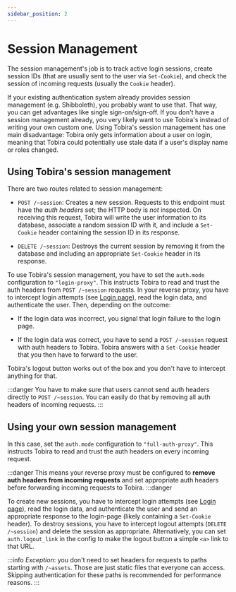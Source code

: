 ```yaml
---
sidebar_position: 2
---
```


# Session Management

The session management's job is to track active login sessions, create session IDs (that are usually sent to the user via `Set-Cookie`), and check the session of incoming requests (usually the `Cookie` header).

If your existing authentication system already provides session management (e.g. Shibboleth), you probably want to use that.
That way, you can get advantages like single sign-on/sign-off.
If you don't have a session management already, you very likely want to use Tobira's instead of writing your own custom one.
Using Tobira's session management has one main disadvantage:
Tobira only gets information about a user on login, meaning that Tobira could potentially use stale data if a user's display name or roles changed.


## Using Tobira's session management

There are two routes related to session management:

- `POST /~session`: Creates a new session.
  Requests to this endpoint must have the *auth headers* set; the HTTP body is *not* inspected.
  On receiving this request, Tobira will write the user information to its database, associate a random session ID with it, and include a `Set-Cookie` header containing the session ID in its response.

- `DELETE /~session`: Destroys the current session by removing it from the database and including an appropriate `Set-Cookie` header in its response.

To use Tobira's session management, you have to set the `auth.mode` configuration to `"login-proxy"`.
This instructs Tobira to read and trust the auth headers from `POST /~session` requests.
In your reverse proxy, you have to intercept login attempts (see [Login page](./login-page)), read the login data, and authenticate the user.
Then, depending on the outcome:

- If the login data was incorrect, you signal that login failure to the login page.

- If the login data was correct, you have to send a `POST /~session` request with auth headers to Tobira.
  Tobira answers with a `Set-Cookie` header that you then have to forward to the user.

Tobira's logout button works out of the box and you don't have to intercept anything for that.


:::danger
You have to make sure that users cannot send auth headers directly to `POST /~session`.
You can easily do that by removing all auth headers of incoming requests.
:::


## Using your own session management

In this case, set the `auth.mode` configuration to `"full-auth-proxy"`.
This instructs Tobira to read and trust the auth headers on every incoming request.

:::danger
This means your reverse proxy must be configured to **remove auth headers from incoming requests** and set appropriate auth headers before forwarding incoming requests to Tobira.
:::danger

To create new sessions, you have to intercept login attempts (see [Login page](./login-page)), read the login data, and authenticate the user and send an appropriate response to the login-page (likely containing a `Set-Cookie` header).
To destroy sessions, you have to intercept logout attempts (`DELETE /~session`) and delete the session as appropriate.
Alternatively, you can set `auth.logout_link` in the config to make the logout button a simple `<a>` link to that URL.

:::info
*Exception*: you don't need to set headers for requests to paths starting with `/~assets`.
Those are just static files that everyone can access.
Skipping authentication for these paths is recommended for performance reasons.
:::
